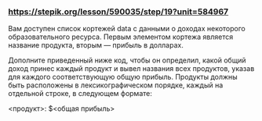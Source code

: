 ### https://stepik.org/lesson/590035/step/19?unit=584967

Вам доступен список кортежей data с данными о доходах некоторого образовательного ресурса. Первым элементом кортежа является название продукта, вторым — прибыль в долларах.


Дополните приведенный ниже код, чтобы он определил, какой общий доход принес каждый продукт и вывел названия всех продуктов, указав для каждого соответствующую общую прибыль. Продукты должны быть расположены в лексикографическом порядке, каждый на отдельной строке, в следующем формате:



<продукт>: $<общая прибыль>
